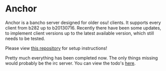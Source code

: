 # Anchor

Anchor is a bancho server designed for older osu! clients.
It supports every client from b282 up to b20130716.
Recently there have been some updates, to implement client versions up to the latest available version, which still needs to be tested.

Please view [this repository](https://github.com/osuTitanic/titanic) for setup instructions!

Pretty much everything has been completed now. The only things missing would probably be the irc server.
You can view the todo's [here](https://github.com/users/osuTitanic/projects/2).
